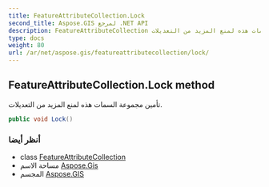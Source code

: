 ```yaml
---
title: FeatureAttributeCollection.Lock
second_title: Aspose.GIS لمرجع .NET API
description: FeatureAttributeCollection طريقة. تأمين مجموعة السمات هذه لمنع المزيد من التعديلات.
type: docs
weight: 80
url: /ar/net/aspose.gis/featureattributecollection/lock/
---
```

## FeatureAttributeCollection.Lock method

تأمين مجموعة السمات هذه لمنع المزيد من التعديلات.

```csharp
public void Lock()
```

### أنظر أيضا

* class [FeatureAttributeCollection](../)
* مساحة الاسم [Aspose.Gis](../../featureattributecollection/)
* المجسم [Aspose.GIS](../../../)



